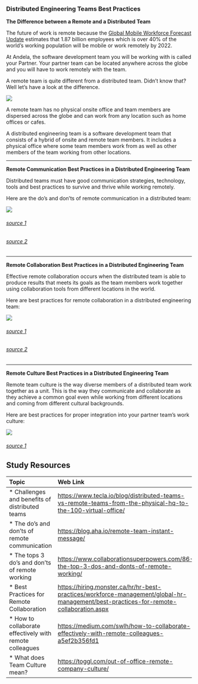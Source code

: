 ### **Distributed Engineering Teams Best Practices**
**The Difference between a Remote and a Distributed Team**

The future of work is remote because the [Global Mobile Workforce Forecast Update](https://www.strategyanalytics.com/access-services/enterprise/mobile-workforce/market-data/report-detail/global-mobile-workforce-forecast-update-2016-2022#.WCPg5Mn5Tcs) estimates that 1.87 billion employees which is over 40% of the world’s working population will be mobile or work remotely by 2022.

At Andela, the software development team you will be working with is called your Partner. Your partner team can be located anywhere across the globe and you will have to work remotely with the team.

A remote team is quite different from a distributed team. Didn’t know that? Well let’s have a look at the difference.

<img src="images/remote-time-clock.png" />

A remote team has no physical onsite office and team members are dispersed across the globe and can work from any location such as home offices or cafes.

A distributed engineering team is a software development team that consists of a hybrid of onsite and remote team members. It includes a physical office where some team members work from as well as other members of the team working from other locations.

--------

**Remote Communication Best Practices in a Distributed Engineering Team**

Distributed teams must have good communication strategies, technology, tools and best practices to survive and thrive while working remotely.

Here are the do’s and don’ts of remote communication in a distributed team:

<img src="images/Do's-and-Dont's-of-remote-communication.png" />

###### [source 1](https://blog.aha.io/remote-team-instant-message/)
###### [source 2](https://www.collaborationsuperpowers.com/86-the-top-3-dos-and-donts-of-remote-working/)

-----

**Remote Collaboration Best Practices in a Distributed Engineering Team**

Effective remote collaboration occurs when the distributed team is able to produce results that meets its goals as the team members work together using collaboration tools from different locations in the world.

Here are best practices for remote collaboration in a distributed engineering team:

<img src="images/Best-practices-for-remote-collaboration.png" />

###### [source 1](https://hiring.monster.ca/hr/hr-best-practices/workforce-management/global-hr-management/best-practices-for-remote-collaboration.aspx)
###### [source 2](https://medium.com/swlh/how-to-collaborate-effectively-with-remote-colleagues-a5ef2b356fd1)


-------

**Remote Culture Best Practices in a Distributed Engineering Team**

Remote team culture is the way diverse members of a distributed team work together as a unit. This is the way they communicate and collaborate as they achieve a common goal even while working from different locations and coming from different cultural backgrounds.

Here are best practices for proper integration into your partner team’s work culture:

<img src="images/Integration-into-Partner-Work.png" />

###### [source 1](https://toggl.com/out-of-office-remote-company-culture/)


Study Resources
----------------


| Topic   |  Web Link      |
|:---------|:----------|
| * Challenges and benefits of distributed teams|https://www.tecla.io/blog/distributed-teams-vs-remote-teams-from-the-physical-hq-to-the-100-virtual-office/|
| * The do’s and don’ts of remote communication|https://blog.aha.io/remote-team-instant-message/|
| * The tops 3 do’s and don’ts of remote working|https://www.collaborationsuperpowers.com/86-the-top-3-dos-and-donts-of-remote-working/|
| * Best Practices for Remote Collaboration|https://hiring.monster.ca/hr/hr-best-practices/workforce-management/global-hr-management/best-practices-for-remote-collaboration.aspx|
| * How to collaborate effectively with remote colleagues|https://medium.com/swlh/how-to-collaborate-effectively-with-remote-colleagues-a5ef2b356fd1|
| * What does Team Culture mean?|https://toggl.com/out-of-office-remote-company-culture/|
